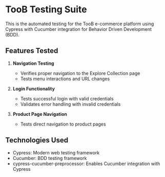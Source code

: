 # TooB Testing Suite
 
This is the automated testing for the TooB e-commerce platform using Cypress with Cucumber integration for Behavior Driven Development (BDD).

## Features Tested

1. **Navigation Testing**
   - Verifies proper navigation to the Explore Collection page
   - Tests menu interactions and URL changes

2. **Login Functionality**
   - Tests successful login with valid credentials
   - Validates error handling with invalid credentials

3. **Product Page Navigation**
   - Tests direct navigation to product pages

## Technologies Used

 - Cypress: Modern web testing framework
 - Cucumber: BDD testing framework
 - cypress-cucumber-preprocessor: Enables Cucumber integration with Cypress